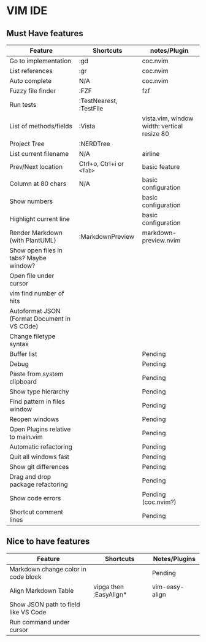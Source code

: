 # VIM IDE

## Must Have features

| Feature                                      | Shortcuts                 | notes/Plugin                                |
| -                                            | -                         | -                                           |
| Go to implementation                         | :gd                       | coc.nvim                                    |
| List references                              | :gr                       | coc.nvim                                    |
| Auto complete                                | N/A                       | coc.nvim                                    |
| Fuzzy file finder                            | :FZF                      | fzf                                         |
| Run tests                                    | :TestNearest, :TestFile   |                                             |
| List of methods/fields                       | :Vista                    | vista.vim, window width: vertical resize 80 |
| Project Tree                                 | :NERDTree                 |                                             |
| List current filename                        | N/A                       | airline                                     |
| Prev/Next location                           | Ctrl+o, Ctrl+i or `<Tab>` | basic feature                               |
| Column at 80 chars                           | N/A                       | basic configuration                         |
| Show numbers                                 |                           | basic configuration                         |
| Highlight current line                       |                           | basic configuration                         |
| Render Markdown (with PlantUML)              | :MarkdownPreview          | markdown-preview.nvim                       |
| Show open files in tabs? Maybe window?       |                           |                                             |
| Open file under cursor                       |                           |                                             |
| vim find number of hits                      |                           |                                             |
| Autoformat JSON (Format Document in VS COde) |                           |                                             |
| Change filetype syntax                       |                           |                                             |
| Buffer list                                  |                           | Pending                                     |
| Debug                                        |                           | Pending                                     |
| Paste from system clipboard                  |                           | Pending                                     |
| Show type hierarchy                          |                           | Pending                                     |
| Find pattern in files window                 |                           | Pending                                     |
| Reopen windows                               |                           | Pending                                     |
| Open Plugins relative to main.vim            |                           | Pending                                     |
| Automatic refactoring                        |                           | Pending                                     |
| Quit all windows fast                        |                           | Pending                                     |
| Show git differences                         |                           | Pending                                     |
| Drag and drop package refactoring            |                           | Pending                                     |
| Show code errors                             |                           | Pending (coc.nvim?)                         |
| Shortcut comment lines                       |                           | Pending                                     |

## Nice to have features

| Feature                              | Shortcuts                          | Notes/Plugins  |
| -                                    | -                                  | -              |
| Markdown change color in code block  |                                    | Pending        |
| Align Markdown Table                 | vipga then :EasyAlign*<Bar><Enter> | vim-easy-align |
| Show JSON path to field like VS Code |                                    |                |
| Run command under cursor             |                                    |                |

